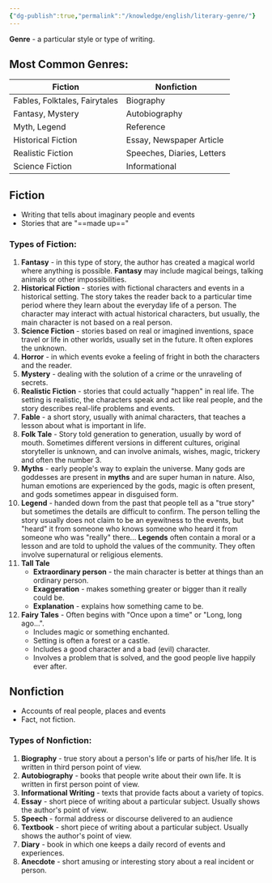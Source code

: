 ```yaml
---
{"dg-publish":true,"permalink":"/knowledge/english/literary-genre/"}
---
```


**Genre** - a particular style or type of writing.

## Most Common Genres:


| **Fiction**                   | **Nonfiction**             |
| ----------------------------- | -------------------------- |
| Fables, Folktales, Fairytales | Biography                  |
| Fantasy, Mystery              | Autobiography              |
| Myth, Legend                  | Reference                  |
| Historical Fiction            | Essay, Newspaper Article   |
| Realistic Fiction             | Speeches, Diaries, Letters |
| Science Fiction               | Informational              |

## Fiction
* Writing that tells about imaginary people and events
* Stories that are "==made up=="

### Types of Fiction:
1. **Fantasy** - in this type of story, the author has created a magical world where anything is possible. **Fantasy** may include magical beings, talking animals or other impossibilities.
2. **Historical Fiction** - stories with fictional characters and events in a historical setting. The story takes the reader back to a particular time period where they learn about the everyday life of a person. The character may interact with actual historical characters, but usually, the main character is not based on a real person.
3. **Science Fiction** - stories based on real or imagined inventions, space travel or life in other worlds, usually set in the future. It often explores the unknown.
4. **Horror** - in which events evoke a feeling of fright in both the characters and the reader.
5. **Mystery** - dealing with the solution of a crime or the unraveling of secrets.
6. **Realistic Fiction** - stories that could actually "happen" in real life. The setting is realistic, the characters speak and act like real people, and the story describes real-life problems and events.
7. **Fable** - a short story, usually with animal characters, that teaches a lesson about what is important in life.
8. **Folk Tale** - Story told generation to generation, usually by word of mouth. Sometimes different versions in different cultures, original storyteller is unknown, and can involve animals, wishes, magic, trickery and often the number 3.
9. **Myths** - early people's way to explain the universe. Many gods are goddesses are present in **myths** and are super human in nature. Also, human emotions are experienced by the gods, magic is often present, and gods sometimes appear in disguised form.
10. **Legend** - handed down from the past that people tell as a "true story" but sometimes the details are difficult to confirm. The person telling the story usually does not claim to be an eyewitness to the events, but "heard" it from someone who knows someone who heard it from someone who was "really" there... **Legends** often contain a moral or a lesson and are told to uphold the values of the community. They often involve supernatural or religious elements.
11. **Tall Tale**
	* **Extraordinary person** - the main character is better at things than an ordinary person.
	* **Exaggeration** - makes something greater or bigger than it really could be.
	* **Explanation** - explains how something came to be.
12. **Fairy Tales** - Often begins with "Once upon a time" or "Long, long ago...".
	* Includes magic or something enchanted.
	* Setting is often a forest or a castle.
	* Includes a good character and a bad (evil) character.
	* Involves a problem that is solved, and the good people live happily ever after.

## Nonfiction
* Accounts of real people, places and events
* Fact, not fiction.

### Types of Nonfiction:
1. **Biography** - true story about a person's life or parts of his/her life. It is written in third person point of view.
2. **Autobiography** - books that people write about their own life. It is written in first person point of view.
3. **Informational Writing** - texts that provide facts about a variety of topics.
4. **Essay** - short piece of writing about a particular subject. Usually shows the author's point of view.
5. **Speech** - formal address or discourse delivered to an audience
6. **Textbook** - short piece of writing about a particular subject. Usually shows the author's point of view.
7. **Diary** - book in which one keeps a daily record of events and experiences.
8. **Anecdote** - short amusing or interesting story about a real incident or person.
